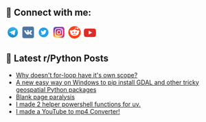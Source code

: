 ## 🔎 Connect with me:
[<img src="https://github.com/bullbesh/bullbesh/blob/main/images/Telegram.png" width="32" height="32" />](https://t.me/bullbesh)
[<img src="https://github.com/bullbesh/bullbesh/blob/main/images/VK.png" width="32" height="32" />](https://vk.com/bullbesh)
[<img src="https://github.com/bullbesh/bullbesh/blob/main/images/Twitter.png" width="32" height="32" />](https://twitter.com/bullbesh1)
[<img src="https://github.com/bullbesh/bullbesh/blob/main/images/Instagram.png" width="32" height="32" />](https://www.instagram.com/bullbesh)
[<img src="https://github.com/bullbesh/bullbesh/blob/main/images/Reddit.png" width="32" height="32" />](https://www.reddit.com/user/bullbesh)
[<img src="https://github.com/bullbesh/bullbesh/blob/main/images/YouTube.png" width="32" height="32" />](https://www.youtube.com/channel/UCtfjRs6uzgq5mfm8S06WTcg)

## 📕 Latest r/Python Posts
<!-- BLOG-POST-LIST:START -->
- [Why doesn&#39;t for-loop have it&#39;s own scope?](https://www.reddit.com/r/Python/comments/1oiwxt5/why_doesnt_forloop_have_its_own_scope/)
- [A new easy way on Windows to pip install GDAL and other tricky geospatial Python packages](https://www.reddit.com/r/Python/comments/1oiufp2/a_new_easy_way_on_windows_to_pip_install_gdal_and/)
- [Blank page paralysis](https://www.reddit.com/r/Python/comments/1oiqata/blank_page_paralysis/)
- [I made 2 helper powershell functions for uv.](https://www.reddit.com/r/Python/comments/1oiq0e4/i_made_2_helper_powershell_functions_for_uv/)
- [I made a YouTube to mp4 Converter!](https://www.reddit.com/r/Python/comments/1oio83q/i_made_a_youtube_to_mp4_converter/)
<!-- BLOG-POST-LIST:END -->
